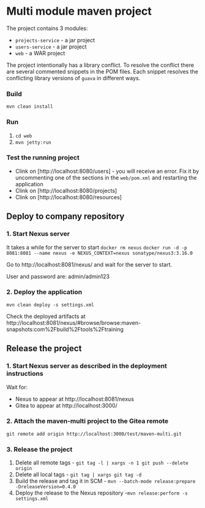 # Multi module maven project
The project contains 3 modules:
- `projects-service` - a jar project
- `users-service` - a jar project
- `web` - a WAR project

The project intentionally has a library conflict.
To resolve the conflict there are several commented snippets in the POM files.
Each snippet resolves the conflicting library versions of `guava` in different ways. 
 
### Build
`mvn clean install`

### Run
1. `cd web`
2. `mvn jetty:run`

### Test the running project 
- Clink on [http://localhost:8080/users] - you will receive an error. Fix it by uncommenting one of the sections in the `web/pom.xml` and restarting the application
- Clink on [http://localhost:8080/projects]
- Clink on [http://localhost:8080/resources] 


## Deploy to company repository

### 1. Start Nexus server
It takes a while for the server to start
`docker rm nexus`
`docker run -d -p 8081:8081 --name nexus -e NEXUS_CONTEXT=nexus sonatype/nexus3:3.16.0`

Go to http://localhost:8081/nexus/ and wait for the server to start.

User and password are: admin/admin123

### 2. Deploy the application 
`mvn clean deploy -s settings.xml`

Check the deployed artifacts at http://localhost:8081/nexus/#browse/browse:maven-snapshots:com%2Fbuild%2Ftools%2Ftraining


## Release the project

### 1. Start Nexus server as described in the deployment instructions
Wait for:
- Nexus to appear at http://localhost:8081/nexus
- Gitea to appear at http://localhost:3000/


### 2. Attach the maven-multi project to the Gitea remote
`git remote add origin http://localhost:3000/test/maven-multi.git`
 
### 3. Release the project 
1. Delete all remote tags - `git tag -l | xargs -n 1 git push --delete origin`
2. Delete all local tags - `git tag | xargs git tag -d`
3. Build the release and tag it in SCM - `mvn --batch-mode release:prepare -DreleaseVersion=0.4.0`
4. Deploy the release to the Nexus repository -`mvn release:perform -s settings.xml`

